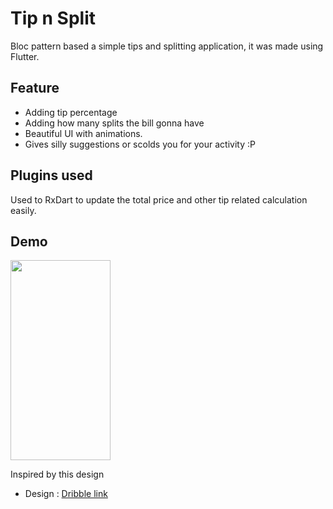 # Tip n Split

Bloc pattern based a simple tips and splitting application, it was made using Flutter. 

## Feature

+ Adding tip percentage
+ Adding how many splits the bill gonna have
+ Beautiful UI with animations.
+ Gives silly suggestions or scolds you for your activity :P

## Plugins used

Used to RxDart to update the total price and other tip related calculation easily.

## Demo

<img src="https://github.com/adar2378/tip_calculator/blob/master/untitled.gif" width="160" height="320" />

Inspired by this design
- Design : [Dribble link](https://dribbble.com/shots/3984873-Tip-calculator)

